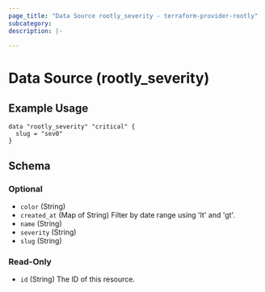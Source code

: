 ```yaml
---
page_title: "Data Source rootly_severity - terraform-provider-rootly"
subcategory:
description: |-
    
---
```


# Data Source (rootly_severity)



## Example Usage

```shell
data "rootly_severity" "critical" {
  slug = "sev0"
}
```

<!-- schema generated by tfplugindocs -->
## Schema

### Optional

- `color` (String)
- `created_at` (Map of String) Filter by date range using 'lt' and 'gt'.
- `name` (String)
- `severity` (String)
- `slug` (String)

### Read-Only

- `id` (String) The ID of this resource.
